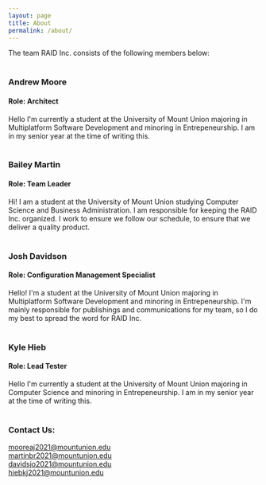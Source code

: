 ```yaml
---
layout: page
title: About
permalink: /about/
---
```


The team RAID Inc. consists of the following members below:
<br/> <br/>

### Andrew Moore
#### Role: Architect
Hello I'm currently a student at the University of Mount Union majoring in Multiplatform Software Development and minoring in Entrepeneurship. I am in my senior year at the time of writing this. <br/> <br/>

### Bailey Martin
#### Role: Team Leader
Hi! I am a student at the University of Mount Union studying Computer Science and Business Administration. I am responsible for keeping the RAID Inc. organized. I work to ensure we follow our schedule, to ensure that we deliver a quality product. <br/> <br/>

### Josh Davidson
#### Role: Configuration Management Specialist
Hello! I'm a student at the University of Mount Union majoring in Multiplatform Software Development and minoring in Entrepeneurship. I'm mainly responsible for publishings and communications for my team, so I do my best to spread the word for RAID Inc. <br/> <br/>

### Kyle Hieb
#### Role: Lead Tester
Hello I'm currently a student at the University of Mount Union majoring in Computer Science and minoring in Entrepeneurship. I am in my senior year at the time of writing this. <br/> <br/>

### Contact Us:

[mooreaj2021@mountunion.edu](mailto:mooreaj2021@mountunion.edu) <br>
[martinbr2021@mountunion.edu](mailto:martinbr2021@mountunion.edu) <br>
[davidsjo2021@mountunion.edu](mailto:davidsjo2021@mountunion.edu) <br>
[hiebkj2021@mountunion.edu](mailto:hiebkj2021@mountunion.edu) <br>

